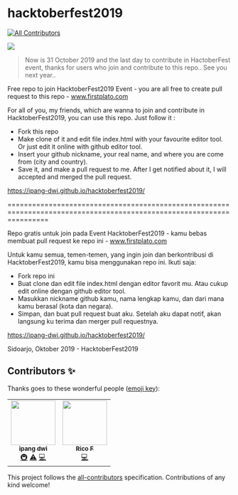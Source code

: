# hacktoberfest2019
<!-- ALL-CONTRIBUTORS-BADGE:START - Do not remove or modify this section -->
[![All Contributors](https://img.shields.io/badge/all_contributors-2-orange.svg?style=flat-square)](#contributors-)
<!-- ALL-CONTRIBUTORS-BADGE:END -->
![](https://hacktoberfest.digitalocean.com/assets/logo-hf19-header-8245176fe235ab5d942c7580778a914110fa06a23c3d55bf40e2d061809d8785.svg)

> Now is 31 October 2019 and the last day to contribute in HactoberFest event, thanks for users who join and contribute to this repo.. See you next year..

Free repo to join HacktoberFest2019 Event - you are all free to create pull request to this repo - www.firstplato.com

For all of you, my friends, which are wanna to join and contribute in HacktoberFest2019, you can use this repo. Just follow it :
- Fork this repo
- Make clone of it and edit file index.html with your favourite editor tool. Or just edit it online with github editor tool.
- Insert your github nickname, your real name, and where you are come from (city and country).
- Save it, and make a pull request to me. After I get notified about it, I will accepted and merged the pull request.

https://ipang-dwi.github.io/hacktoberfest2019/

======================================================================================================================

Repo gratis untuk join pada Event HacktoberFest2019 - kamu bebas membuat pull request ke repo ini - www.firstplato.com

Untuk kamu semua, temen-temen, yang ingin join dan berkontribusi di HacktoberFest2019, kamu bisa menggunakan repo ini. Ikuti saja:
- Fork repo ini
- Buat clone dan edit file index.html dengan editor favorit mu. Atau cukup edit online dengan github editor tool.
- Masukkan nickname github kamu, nama lengkap kamu, dan dari mana kamu berasal (kota dan negara).
- Simpan, dan buat pull request buat aku. Setelah aku dapat notif, akan langsung ku terima dan merger pull requestnya.

https://ipang-dwi.github.io/hacktoberfest2019/

Sidoarjo, Oktober 2019 - HacktoberFest2019

## Contributors ✨

Thanks goes to these wonderful people ([emoji key](https://allcontributors.org/docs/en/emoji-key)):

<!-- ALL-CONTRIBUTORS-LIST:START - Do not remove or modify this section -->
<!-- prettier-ignore-start -->
<!-- markdownlint-disable -->
<table>
  <tr>
    <td align="center"><a href="https://www.firstplato.com"><img src="https://avatars1.githubusercontent.com/u/6070955?v=4" width="100px;" alt=""/><br /><sub><b>ipang dwi</b></sub></a><br /><a href="#infra-ipang-dwi" title="Infrastructure (Hosting, Build-Tools, etc)">🚇</a> <a href="https://github.com/ipang-dwi/hacktoberfest2019/commits?author=ipang-dwi" title="Tests">⚠️</a> <a href="https://github.com/ipang-dwi/hacktoberfest2019/commits?author=ipang-dwi" title="Code">💻</a></td>
    <td align="center"><a href="https://github.com/Ricftrw"><img src="https://avatars0.githubusercontent.com/u/42716120?v=4" width="100px;" alt=""/><br /><sub><b>Rico F</b></sub></a><br /><a href="https://github.com/ipang-dwi/hacktoberfest2019/commits?author=Ricftrw" title="Code">💻</a></td>
  </tr>
</table>

<!-- markdownlint-enable -->
<!-- prettier-ignore-end -->
<!-- ALL-CONTRIBUTORS-LIST:END -->

This project follows the [all-contributors](https://github.com/all-contributors/all-contributors) specification. Contributions of any kind welcome!